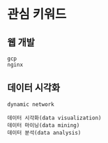 # 관심 키워드

## 웹 개발

```
gcp
nginx
```

## 데이터 시각화

```
dynamic network

데이터 시각화(data visualization)
데이터 마이닝(data mining)
데이터 분석(data analysis)
```
